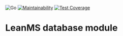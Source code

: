 ![Go](https://github.com/lean-ms/database/workflows/Go/badge.svg) [![Maintainability](https://api.codeclimate.com/v1/badges/9e952e579e303b6c9ab8/maintainability)](https://codeclimate.com/github/lean-ms/database/maintainability) [![Test Coverage](https://api.codeclimate.com/v1/badges/9e952e579e303b6c9ab8/test_coverage)](https://codeclimate.com/github/lean-ms/database/test_coverage)

# LeanMS database module

